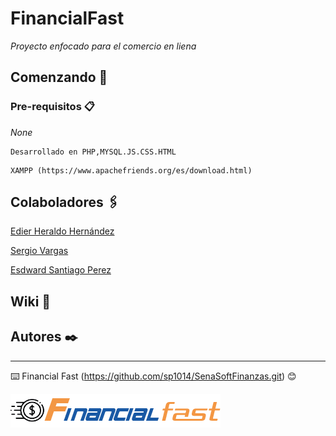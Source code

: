# FinancialFast

_Proyecto enfocado para el comercio en liena_

## Comenzando 🚀

### Pre-requisitos 📋

_None_

```
Desarrollado en PHP,MYSQL.JS.CSS.HTML
```
```
XAMPP (https://www.apachefriends.org/es/download.html)
```

## Colaboladores 🖇️

[Edier Heraldo Hernández](https://github.com/eideard-hm/) 


[Sergio Vargas](https://github.com/Sergio-Vargas/)


[Esdward Santiago Perez](https://github.com/sp1014)


## Wiki 📖


## Autores ✒️

---
⌨️ Financial Fast (https://github.com/sp1014/SenaSoftFinanzas.git) 😊

<img src="Public/Assets/images/Logo.png" alt="FinancialFast"/>
